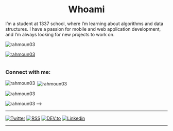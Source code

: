 <!-- <img align="" width=100% src="https://media.giphy.com/media/3oz8xA9gtnyVDPZJHW/source.gif"/> -->

<h1 align="center">Whoami</h1>

<p align="center">
 
I’m a student at 1337 school, where I’m learning about algorithms and data structures. I have a passion for mobile and web application development, and I’m always looking for new projects to work on.



<p align="left"> <img src="https://komarev.com/ghpvc/?username=rahmoun03&label=Profile%20views&color=0e75b6&style=flat" alt="rahmoun03" /> </p>

<p align="left"> <a href="https://github.com/ryo-ma/github-profile-trophy"><img src="https://github-profile-trophy.vercel.app/?username=rahmoun03" alt="rahmoun03" /></a> </p>

<p align="left"> <a href="https://twitter.com/" target="blank"><img src="https://img.shields.io/twitter/follow/?logo=twitter&style=for-the-badge" alt="" /></a> </p>

<h3 align="left">Connect with me:</h3>
<p align="left">
</p>

<p><img align="left" src="https://github-readme-stats.vercel.app/api/top-langs?username=rahmoun03&show_icons=true&locale=en&layout=compact" alt="rahmoun03" /></p>

<p>&nbsp;<img align="center" src="https://github-readme-stats.vercel.app/api?username=rahmoun03&show_icons=true&locale=en" alt="rahmoun03" /></p>

<p><img align="center" src="https://github-readme-streak-stats.herokuapp.com/?user=rahmoun03&" alt="rahmoun03" /></p>
<p><img align="left" src="https://github-readme-stats.vercel.app/api/top-langs?username=rahmoun03&show_icons=true&locale=en&layout=compact" alt="rahmoun03" /></p> -->

 ---
 
[![Twitter](https://img.shields.io/badge/Twitter-1DA1F2?style=for-the-badge&logo=twitter&logoColor=white)](https://twitter.com/intent/follow?screen_name=rahmoun03)
[![RSS](https://img.shields.io/badge/RSS-FFA500?style=for-the-badge&logo=rss&logoColor=white)](https://charly3pins.dev)
[![DEV.to](https://img.shields.io/badge/dev.to-0A0A0A?style=for-the-badge&logo=dev.to&logoColor=white)](https://dev.to/rahmoun03)
[![Linkedin](https://img.shields.io/badge/LinkedIn-0077B5?style=for-the-badge&logo=linkedin&logoColor=white)](https://www.linkedin.com/in/ayoub-rahmoun-332097185/)

 
 ---
